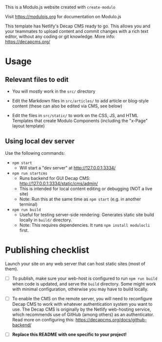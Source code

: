 This is a Modulo.js website created with `create-modulo`

Visit <https://modulojs.org> for documentation on Modulo.js

This template has Netlify's Decap CMS ready to go. This allows you and your
teammates to upload content and commit changes with a rich text editor, without
any coding or git knowledge. More info: <https://decapcms.org/>


# Usage

## Relevant files to edit

- You will mostly work in the `src/` directory

- Edit the Markdown files in `src/articles/` to add article or blog-style
  content (these can also be edited via CMS, see below)

- Edit the files in `src/static/` to work on the CSS, JS, and HTML Templates
  that create Modulo Components (including the "x-Page" layout template)


## Using local dev server

Use the following commands:

- `npm start`
    - Will start a "dev server" at <http://127.0.0.1:3334/>
- `npm run startcms`
    - Runs backend for GUI Decap CMS: <http://127.0.0.1:3334/static/cms/admin/>
    - This is intended for local content editing or debugging (NOT a live site)
    - Note: Run this at the same time as `npm start` (e.g. in another terminal)
- `npm run build`
    - Useful for testing server-side rendering: Generates static site build
      locally in `build/` directory.
    - Note: This requires dependencies. It runs `npm install modulocli` first.


# Publishing checklist

Launch your site on any web server that can host static sites (most of them).

* [ ] To publish, make sure your web-host is configured to run `npm run build`
  when code is updated, and serve the `build` directory. Some might work with
  minimal configuration, otherwise you may have to build locally.

* [ ] To enable the CMS on the remote server, you will need to reconfigure
  Decap CMS to work with whatever authentication system you want to use. The
  Decap CMS is originally by the Netlify web-hosting service, which recommends
  use of GitHub (among others) as an authenticator. Read more on configuring
  this: <https://decapcms.org/docs/github-backend/>

* [ ] **Replace this README with one specific to your project!**

